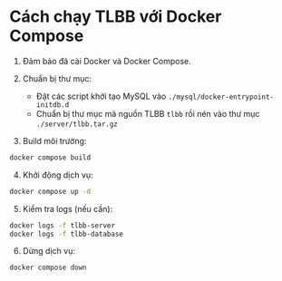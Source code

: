 # Cách chạy TLBB với Docker Compose

1. Đảm bảo đã cài Docker và Docker Compose.

2. Chuẩn bị thư mục:
   - Đặt các script khởi tạo MySQL vào `./mysql/docker-entrypoint-initdb.d`
   - Chuẩn bị thư mục mã nguồn TLBB `tlbb` rồi nén vào thư mục `./server/tlbb.tar.gz`

3. Build môi trường:

```bash
docker compose build
```

4. Khởi động dịch vụ:
```bash
docker compose up -d
```

5. Kiểm tra logs (nếu cần):

```bash
docker logs -f tlbb-server
docker logs -f tlbb-database
```

6. Dừng dịch vụ:

```bash
docker compose down
```
